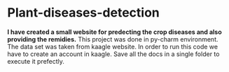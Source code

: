 # Plant-diseases-detection
**I have created a small website for predecting the crop diseases and also providing the remidies.**
This project was done in py-charm environment. 
The data set was taken from kaagle website. In order to run this code we have to create an account in kaagle.
Save all the docs in a single folder to execute it prefectly.
